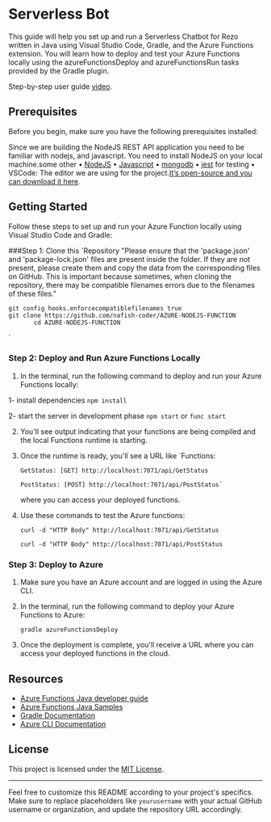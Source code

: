 Serverless Bot
===================================================================

This guide will help you set up and run a Serverless Chatbot for Rezo written in Java using Visual Studio Code, Gradle, and the Azure Functions extension. You will learn how to deploy and test your Azure Functions locally using the azureFunctionsDeploy and azureFunctionsRun tasks provided by the Gradle plugin.

Step-by-step user guide [video](https://drive.google.com/file/d/1x9IS2DblxwA_0w1nplqExBxnYjB929Sm/view?usp=drive_link).

Prerequisites
-------------

Before you begin, make sure you have the following prerequisites installed:

Since we are building the NodeJS REST API application you need to be familiar with nodejs, and javascript.
You need to install NodeJS on your local machine.some other 
•	[NodeJS](https://nodejs.org/en)
•	[Javascript](https://code.visualstudio.com/Docs/languages/javascript)
•	[mongodb](https://www.mongodb.com/)
•	[jest](https://jestjs.io/) for testing
•	VSCode: The editor we are using for the project.[It’s open-source and you can download it here](https://code.visualstudio.com/).


Getting Started
---------------

Follow these steps to set up and run your Azure Function locally using Visual Studio Code and Gradle:
  
 ###Step 1: Clone this `Repository
   "Please ensure that the 'package.json' and 'package-lock.json' files are present inside the folder. If they are not present, please create them and copy the data from the corresponding files on GitHub. This is important because sometimes, when cloning the repository, there may be compatible filenames errors due to the filenames of these files."
  
    git config hooks.enforcecompatiblefilenames true 
    git clone https://github.com/nafish-coder/AZURE-NODEJS-FUNCTION
           cd AZURE-NODEJS-FUNCTION
`
    
### Step 2: Deploy and Run Azure Functions Locally

1.  In the terminal, run the following command to deploy and run your Azure Functions locally:
    
  1- install dependencies
   `npm install`
   
  2- start the server in development phase
   `npm start` or `func start`
    
2.  You'll see output indicating that your functions are being compiled and the local Functions runtime is starting.
    
3.  Once the runtime is ready, you'll see a URL like `Functions:

        GetStatus: [GET] http://localhost:7071/api/GetStatus

        PostStatus: [POST] http://localhost:7071/api/PostStatus` 
        
    where you can access your deployed functions.
4. Use these commands to test the Azure functions:

       curl -d "HTTP Body" http://localhost:7071/api/GetStatus
   
       curl -d "HTTP Body" http://localhost:7071/api/PostStatus

    

### Step 3: Deploy to Azure

1.  Make sure you have an Azure account and are logged in using the Azure CLI.
    
2.  In the terminal, run the following command to deploy your Azure Functions to Azure:
    
    `gradle azureFunctionsDeploy` 
    
3.  Once the deployment is complete, you'll receive a URL where you can access your deployed functions in the cloud.

Resources
---------

* [Azure Functions Java developer guide](https://docs.microsoft.com/azure/azure-functions/functions-reference-java)
* [Azure Functions Java Samples](https://github.com/Azure-Samples/azure-functions-java-samples)
* [Gradle Documentation](https://docs.gradle.org/current/userguide/userguide.html)
* [Azure CLI Documentation](https://docs.microsoft.com/en-us/cli/azure/)

License
-------

This project is licensed under the [MIT License](LICENSE).

* * *

Feel free to customize this README according to your project's specifics. Make sure to replace placeholders like `yourusername` with your actual GitHub username or organization, and update the repository URL accordingly.
